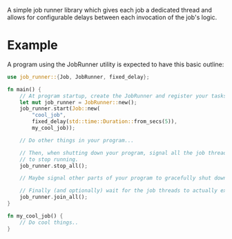 A simple job runner library which gives each job a dedicated thread and allows for 
configurable delays between each invocation of the job's logic.

# Example

A program using the JobRunner utility is expected to have this basic outline:

```rust
use job_runner::{Job, JobRunner, fixed_delay};

fn main() {
    // At program startup, create the JobRunner and register your tasks.
    let mut job_runner = JobRunner::new();
    job_runner.start(Job::new(
        "cool_job",
        fixed_delay(std::time::Duration::from_secs(5)),
        my_cool_job));

    // Do other things in your program...

    // Then, when shutting down your program, signal all the job threads
    // to stop running.
    job_runner.stop_all();

    // Maybe signal other parts of your program to gracefully shut down too...

    // Finally (and optionally) wait for the job threads to actually exit.
    job_runner.join_all();
}

fn my_cool_job() {
    // Do cool things..
}
```